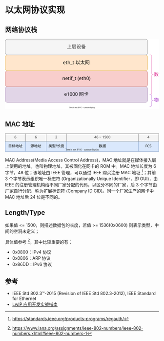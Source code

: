 # 以太网协议实现

## 网络协议栈

![](./images/net_ethernet.drawio.svg)

## MAC 地址

![](./images/ethernet_farme1.svg)

MAC Address(Media Access Control Address)，MAC 地址就是在媒体接入层上使用的地址，也叫物理地址，其被固化在网卡的 ROM 中。MAC 地址长度为 6 字节，48 位；该地址由 IEEE 管理，可以通过 IEEE 购买注册 MAC 地址 [^regauth]；其前 3 个字节表示组织唯一标志符 (Organizationally Unique Identifier，即 OUI)，由 IEEE 的注册管理机构给不同厂家分配的代码，以区分不同的厂家，后 3 个字节由厂家自行分配，称为扩展标识符 (Company ID CID)。同一个厂家生产的网卡中 MAC 地址后 24 位是不同的。

## Length/Type

如果值 <= 1500，则描述数据包的长度，若值 >= 1536(0x0600) 则表示类型，中间的空洞未定义；

具体值参考 [^802]，其中比较重要的有：

- 0x0800：IPv4 协议
- 0x0806：ARP 协议
- 0x86DD：IPv6 协议

## 参考

- IEEE Std 802.3™-2015 (Revision of IEEE Std 802.3-2012), IEEE Standard for Ethernet
- [LwIP 应用开发实战指南](https://doc.embedfire.com/products/link/zh/latest/tutorial/ebf_lwip_tutorial.html)

[^regauth]: https://standards.ieee.org/products-programs/regauth/
[^802]: https://www.iana.org/assignments/ieee-802-numbers/ieee-802-numbers.xhtml#ieee-802-numbers-1
